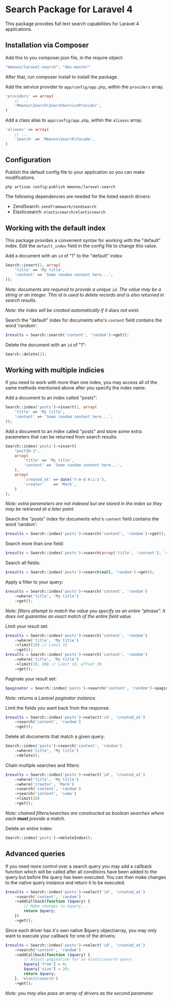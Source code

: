 Search Package for Laravel 4
============================

This package provides full text search capabilities for Laravel 4 applications.

Installation via Composer
-------------------------

Add this to you composer.json file, in the require object:

```javascript
"mmanos/laravel-search": "dev-master"
```

After that, run composer install to install the package.

Add the service provider to `app/config/app.php`, within the `providers` array.

```php
'providers' => array(
	// ...
	'Mmanos\Search\SearchServiceProvider',
)
```

Add a class alias to `app/config/app.php`, within the `aliases` array.

```php
'aliases' => array(
	// ...
	'Search' => 'Mmanos\Search\Facade',
)
```

Configuration
-------------

Publish the default config file to your application so you can make modifications.

```console
php artisan config:publish mmanos/laravel-search
```

The following dependencies are needed for the listed search drivers:

* ZendSearch: `zendframework/zendsearch`
* Elasticsearch: `elasticsearch/elasticsearch`

Working with the default index
------------------------------

This package provides a convenient syntax for working with the "default" index. Edit the `default_index` field in the config file to change this value.

Add a document with an `id` of "1" to the "default" index:

```php
Search::insert(1, array(
	'title' => 'My title',
	'content' => 'Some random content here...',
));
```

*Note: documents are required to provide a unique `id`. The value may be a string or an integer. This id is used to delete records and is also returned in search results.*

*Note: the index will be created automatically if it does not exist.*

Search the "default" index for documents who's `content` field contains the word 'random':

```php
$results = Search::search('content', 'random')->get();
```

Delete the document with an `id` of "1":

```php
Search::delete(1);
```

Working with multiple indicies
------------------------------

If you need to work with more than one index, you may access all of the same methods mentioned above after you specify the index name.

Add a document to an index called "posts":

```php
Search::index('posts')->insert(1, array(
	'title' => 'My title',
	'content' => 'Some random content here...',
));
```

Add a document to an index called "posts" and store some extra parameters that can be returned from search results:

```php
Search::index('posts')->insert(
	"postID-1",
	array(
		'title' => 'My title',
		'content' => 'Some random content here...',
	),
	array(
		'created_at' => date('Y-m-d H:i:s'),
		'creator'    => 'Mark',
	)
);
```

*Note: extra parameters are not indexed but are stored in the index so they may be retrieved at a later point.*

Search the "posts" index for documents who's `content` field contains the word 'random':

```php
$results = Search::index('posts')->search('content', 'random')->get();
```

Search more than one field:

```php
$results = Search::index('posts')->search(array('title', 'content'), 'random')->get();
```

Search all fields:

```php
$results = Search::index('posts')->search(null, 'random')->get();
```

Apply a filter to your query:

```php
$results = Search::index('posts')->search('content', 'random')
	->where('title', 'My title')
	->get();
```

*Note: filters attempt to match the value you specify as an entire "phrase". It does not guarantee an exact match of the entire field value.*

Limit your result set:

```php
$results = Search::index('posts')->search('content', 'random')
	->where('title', 'My title')
	->limit(10) // Limit 10
	->get();
$results = Search::index('posts')->search('content', 'random')
	->where('title', 'My title')
	->limit(10, 30) // Limit 10, offset 30
	->get();
```

Paginate your result set:

```php
$paginator = Search::index('posts')->search('content', 'random')->paginate(15);
```

*Note: returns a Laravel paginator instance.*

Limit the fields you want back from the response:

```php
$results = Search::index('posts')->select('id', 'created_at')
	->search('content', 'random')
	->get();
```

Delete all documents that match a given query:

```php
Search::index('posts')->search('content', 'random')
	->where('title', 'My title')
	->delete();
```

Chain multiple searches and filters:

```php
$results = Search::index('posts')->select('id', 'created_at')
	->where('title', 'My title')
	->where('creator', 'Mark')
	->search('content', 'random')
	->search('content', 'some')
	->limit(10)
	->get();
```

*Note: chained filters/searches are constructed as boolean searches where each __must__ provide a match.*

Delete an entire index:

```php
Search::index('posts')->deleteIndex();
```

Advanced queries
----------------

If you need more control over a search query you may add a callback function which will be called after all conditions have been added to the query but before the query has been executed. You can then make changes to the native query instance and return it to be executed.

```php
$results = Search::index('posts')->select('id', 'created_at')
	->search('content', 'random')
	->addCallback(function ($query) {
		// Make changes to $query...
		return $query;
	})
	->get();
```

Since each driver has it's own native $query object/array, you may only want to execute your callback for one of the drivers:

```php
$results = Search::index('posts')->select('id', 'created_at')
	->search('content', 'random')
	->addCallback(function ($query) {
		// Adjust pagination for an elasticsearch query.
		$query['from'] = 0;
		$query['size'] = 20;
		return $query;
	}, 'elasticsearch')
	->get();
```

*Note: you may also pass an array of drivers as the second parameter.*
